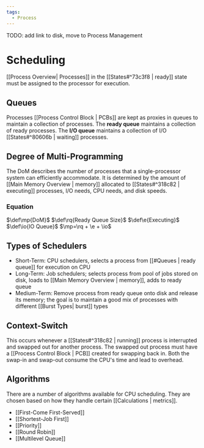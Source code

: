 ```yaml
---
tags:
  - Process
---
```

TODO: add link to disk, move to Process Management
# Scheduling
[[Process Overview| Processes]] in the [[States#^73c3f8 | ready]] state must be assigned to the processor for execution. 
## Queues
Processes [[Process Control Block | PCBs]] are kept as proxies in queues to maintain a collection of processes. The **ready queue** maintains a collection of ready processes. The **I/O queue** maintains a collection of I/O [[States#^80606b | waiting]] processes. 
## Degree of Multi-Programming
The DoM describes the number of processes that a single-processor system can efficiently accommodate. It is determined by the amount of [[Main Memory Overview | memory]] allocated to [[States#^318c82 | executing]] processes, I/O needs, CPU needs, and disk speeds. 
### Equation
$\def\mp{DoM}$ $\def\rq{Ready Queue Size}$ $\def\e{Executing}$ $\def\io{IO Queue}$ $\mp=\rq + \e + \io$
## Types of Schedulers
- Short-Term: CPU schedulers, selects a process from [[#Queues | ready queue]] for execution on CPU
- Long-Term: Job schedulers; selects process from pool of jobs stored on disk, loads to [[Main Memory Overview | memory]], adds to ready queue
- Medium-Term: Remove process from ready queue onto disk and release its memory; the goal is to maintain a good mix of processes with different [[Burst Types| burst]] types
## Context-Switch
This occurs whenever a [[States#^318c82 | running]] process is interrupted and swapped out for another process. The swapped out process must have a [[Process Control Block | PCB]] created for swapping back in. Both the swap-in and swap-out consume the CPU's time and lead to overhead. 
## Algorithms
There are a number of algorithms available for CPU scheduling. They are chosen based on how they handle certain [[Calculations | metrics]].
* [[First-Come First-Served]]
* [[Shortest-Job First]]
* [[Priority]]
* [[Round Robin]]
* [[Multilevel Queue]]